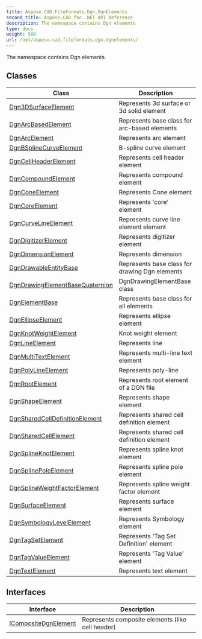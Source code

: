 ```yaml
---
title: Aspose.CAD.FileFormats.Dgn.DgnElements
second_title: Aspose.CAD for .NET API Reference
description: The namespace contains Dgn elements
type: docs
weight: 580
url: /net/aspose.cad.fileformats.dgn.dgnelements/
---
```

The namespace contains Dgn elements.

## Classes

| Class | Description |
| --- | --- |
| [Dgn3DSurfaceElement](./dgn3dsurfaceelement/) | Represents 3d surface or 3d solid element |
| [DgnArcBasedElement](./dgnarcbasedelement/) | Represents base class for arc-based elements |
| [DgnArcElement](./dgnarcelement/) | Represents arc element |
| [DgnBSplineCurveElement](./dgnbsplinecurveelement/) | B-spline curve element |
| [DgnCellHeaderElement](./dgncellheaderelement/) | Represents cell header element |
| [DgnCompoundElement](./dgncompoundelement/) | Represents compound element |
| [DgnConeElement](./dgnconeelement/) | Represents Cone element |
| [DgnCoreElement](./dgncoreelement/) | Represents 'core' element |
| [DgnCurveLineElement](./dgncurvelineelement/) | Represents curve line element element |
| [DgnDigitizerElement](./dgndigitizerelement/) | Represents digitizer element |
| [DgnDimensionElement](./dgndimensionelement/) | Represents dimension |
| [DgnDrawableEntityBase](./dgndrawableentitybase/) | Represents base class for drawing Dgn elements |
| [DgnDrawingElementBaseQuaternion](./dgndrawingelementbasequaternion/) | DgnDrawingElementBase class |
| [DgnElementBase](./dgnelementbase/) | Represents base class for all elements |
| [DgnEllipseElement](./dgnellipseelement/) | Represents ellipse element |
| [DgnKnotWeightElement](./dgnknotweightelement/) | Knot weight element |
| [DgnLineElement](./dgnlineelement/) | Represents line |
| [DgnMultiTextElement](./dgnmultitextelement/) | Represents multi-line text element |
| [DgnPolyLineElement](./dgnpolylineelement/) | Represents poly-line |
| [DgnRootElement](./dgnrootelement/) | Represents root element of a DGN file |
| [DgnShapeElement](./dgnshapeelement/) | Represents shape element |
| [DgnSharedCellDefinitionElement](./dgnsharedcelldefinitionelement/) | Represents shared cell definition element |
| [DgnSharedCellElement](./dgnsharedcellelement/) | Represents shared cell definition element |
| [DgnSplineKnotElement](./dgnsplineknotelement/) | Represents spline knot element |
| [DgnSplinePoleElement](./dgnsplinepoleelement/) | Represents spline pole element |
| [DgnSplineWeightFactorElement](./dgnsplineweightfactorelement/) | Represents spline weight factor element |
| [DgnSurfaceElement](./dgnsurfaceelement/) | Represents surface element |
| [DgnSymbologyLevelElement](./dgnsymbologylevelelement/) | Represents Symbology element |
| [DgnTagSetElement](./dgntagsetelement/) | Represents 'Tag Set Definition' element |
| [DgnTagValueElement](./dgntagvalueelement/) | Represents 'Tag Value' element |
| [DgnTextElement](./dgntextelement/) | Represents text element |
## Interfaces

| Interface | Description |
| --- | --- |
| [ICompositeDgnElement](./icompositedgnelement/) | Represents composite elements (like cell header) |


